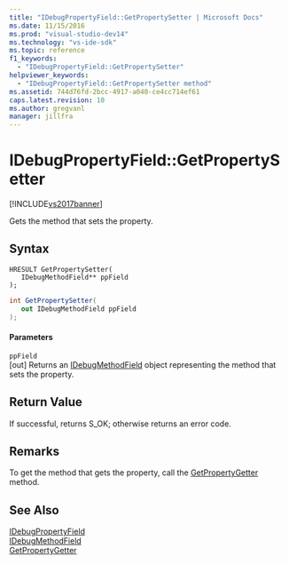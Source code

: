 ```yaml
---
title: "IDebugPropertyField::GetPropertySetter | Microsoft Docs"
ms.date: 11/15/2016
ms.prod: "visual-studio-dev14"
ms.technology: "vs-ide-sdk"
ms.topic: reference
f1_keywords: 
  - "IDebugPropertyField::GetPropertySetter"
helpviewer_keywords: 
  - "IDebugPropertyField::GetPropertySetter method"
ms.assetid: 744d76fd-2bcc-4917-a040-ce4cc714ef61
caps.latest.revision: 10
ms.author: gregvanl
manager: jillfra
---
```

# IDebugPropertyField::GetPropertySetter
[!INCLUDE[vs2017banner](../../../includes/vs2017banner.md)]

Gets the method that sets the property.  
  
## Syntax  
  
```cpp#  
HRESULT GetPropertySetter(   
   IDebugMethodField** ppField  
);  
```  
  
```csharp  
int GetPropertySetter(  
   out IDebugMethodField ppField  
);  
```  
  
#### Parameters  
 `ppField`  
 [out] Returns an [IDebugMethodField](../../../extensibility/debugger/reference/idebugmethodfield.md) object representing the method that sets the property.  
  
## Return Value  
 If successful, returns S_OK; otherwise returns an error code.  
  
## Remarks  
 To get the method that gets the property, call the [GetPropertyGetter](../../../extensibility/debugger/reference/idebugpropertyfield-getpropertygetter.md) method.  
  
## See Also  
 [IDebugPropertyField](../../../extensibility/debugger/reference/idebugpropertyfield.md)   
 [IDebugMethodField](../../../extensibility/debugger/reference/idebugmethodfield.md)   
 [GetPropertyGetter](../../../extensibility/debugger/reference/idebugpropertyfield-getpropertygetter.md)
